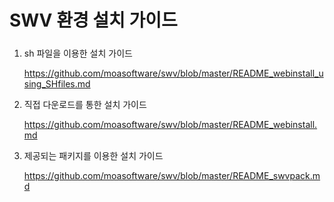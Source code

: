 # SWV 환경 설치 가이드

##### 

1. sh 파일을 이용한 설치 가이드

   https://github.com/moasoftware/swv/blob/master/README_webinstall_using_SHfiles.md

2. 직접 다운로드를 통한 설치 가이드

   https://github.com/moasoftware/swv/blob/master/README_webinstall.md



2. 제공되는 패키지를 이용한 설치 가이드

   https://github.com/moasoftware/swv/blob/master/README_swvpack.md

